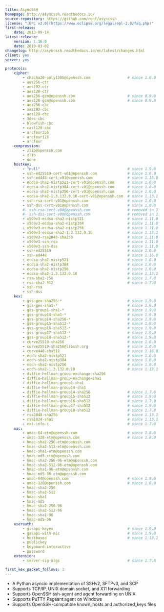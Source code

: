 ```yaml
---
title: AsyncSSH
homepage: http://asyncssh.readthedocs.io/
source-repository: https://github.com/ronf/asyncssh
license: "[EPL v2.0](https://www.eclipse.org/legal/epl-2.0/faq.php)"
first-release:
    date: 2013-09-14
latest-release:
    version: 1.16.0
    date: 2019-03-02
changelog: http://asyncssh.readthedocs.io/en/latest/changes.html
client: yes
server: yes

protocols:
    cipher:
        - chacha20-poly1305@openssh.com                 # since 1.0.0
        - aes256-ctr
        - aes192-ctr
        - aes128-ctr
        - aes256-gcm@openssh.com                        # since 0.9.0
        - aes128-gcm@openssh.com                        # since 0.9.0
        - aes256-cbc
        - aes192-cbc
        - aes128-cbc
        - 3des-cbc
        - blowfish-cbc
        - cast128-cbc
        - arcfour256
        - arcfour128
        - arcfour
    compression:
        - zlib@openssh.com
        - zlib
        - none
    hostkey:
        - "null"                                        # since 1.9.0
        - ssh-ed25519-cert-v01@openssh.com              # since 1.0.0
        - ssh-ed448-cert-v01@openssh.com                # since 1.16.0
        - ecdsa-sha2-nistp521-cert-v01@openssh.com      # since 1.0.0
        - ecdsa-sha2-nistp384-cert-v01@openssh.com      # since 1.0.0
        - ecdsa-sha2-nistp256-cert-v01@openssh.com      # since 1.0.0
        - ecdsa-sha2-1.3.132.0.10-cert-v01@openssh.com  # since 1.13.1
        - ssh-rsa-cert-v01@openssh.com                  # since 1.0.0
        - ssh-dss-cert-v01@openssh.com                  # since 1.0.0
        #- ssh-rsa-cert-v00@openssh.com                 # removed in 1.3.2
        #- ssh-dss-cert-v00@openssh.com                 # removed in 1.3.2
        - x509v3-ecdsa-sha2-nistp521                    # since 1.11.0
        - x509v3-ecdsa-sha2-nistp384                    # since 1.11.0
        - x509v3-ecdsa-sha2-nistp256                    # since 1.11.0
        - x509v3-ecdsa-sha2-1.3.132.0.10                # since 1.13.1
        - x509v3-rsa2048-sha256                         # since 1.11.0
        - x509v3-ssh-rsa                                # since 1.11.0
        - x509v3-ssh-dss                                # since 1.11.0
        - ssh-ed25519                                   # since 1.0.0
        - ssh-ed448                                     # since 1.16.0
        - ecdsa-sha2-nistp521                           # since 1.0.0
        - ecdsa-sha2-nistp384                           # since 1.0.0
        - ecdsa-sha2-nistp256                           # since 1.0.0
        - ecdsa-sha2-1.3.132.0.10                       # since 1.13.1
        - rsa-sha2-256                                  # since 1.7.0
        - rsa-sha2-512                                  # since 1.7.0
        - ssh-rsa
        - ssh-dss
    kex:
        - gss-gex-sha256-*                              # since 1.9.0
        - gss-gex-sha1-*                                # since 1.9.0
        - gss-group1-sha1-*                             # since 1.9.0
        - gss-group14-sha1-*                            # since 1.9.0
        - gss-group14-sha256-*                          # since 1.9.0
        - gss-group15-sha512-*                          # since 1.9.0
        - gss-group16-sha512-*                          # since 1.9.0
        - gss-group17-sha512-*                          # since 1.9.0
        - gss-group18-sha512-*                          # since 1.9.0
        - curve25519-sha256                             # since 1.8.0
        - curve25519-sha256@libssh.org                  # since 1.0.0
        - curve448-sha512                               # since 1.16.0
        - ecdh-sha2-nistp521                            # since 1.0.0
        - ecdh-sha2-nistp384                            # since 1.0.0
        - ecdh-sha2-nistp256                            # since 1.0.0
        - ecdh-sha2-1.3.132.0.10                        # since 1.13.1
        - diffie-hellman-group-exchange-sha256
        - diffie-hellman-group-exchange-sha1
        - diffie-hellman-group1-sha1
        - diffie-hellman-group14-sha1
        - diffie-hellman-group14-sha256                 # since 1.7.0
        - diffie-hellman-group15-sha512                 # since 1.9.0
        - diffie-hellman-group16-sha512                 # since 1.7.0
        - diffie-hellman-group17-sha512                 # since 1.9.0
        - diffie-hellman-group18-sha512                 # since 1.7.0
        - rsa2048-sha256                                # since 1.13.1
        - rsa1024-sha1                                  # since 1.13.1
        - ext-info-c                                    # since 1.7.0
    mac:
        - umac-64-etm@openssh.com                       # since 1.8.0
        - umac-128-etm@openssh.com                      # since 1.8.0
        - hmac-sha2-256-etm@openssh.com
        - hmac-sha2-512-etm@openssh.com
        - hmac-sha1-etm@openssh.com
        - hmac-md5-etm@openssh.com
        - hmac-sha2-256-96-etm@openssh.com
        - hmac-sha2-512-96-etm@openssh.com
        - hmac-sha1-96-etm@openssh.com
        - hmac-md5-96-etm@openssh.com
        - umac-64@openssh.com                           # since 1.8.0
        - umac-128@openssh.com                          # since 1.8.0
        - hmac-sha2-256
        - hmac-sha2-512
        - hmac-sha1
        - hmac-md5
        - hmac-sha2-256-96
        - hmac-sha2-512-96
        - hmac-sha1-96
        - hmac-md5-96
    userauth:
        - gssapi-keyex                                  # since 1.9.0
        - gssapi-with-mic                               # since 1.9.0
        - hostbased                                     # since 1.13.1
        - publickey
        - keyboard-interactive
        - password
    extension:
        - server-sig-algs                               # since 1.7.0

first_kex_packet_follows: 1
---
```

* A Python asyncio implementation of SSHv2, SFTPv3, and SCP
* Supports TCP/IP, UNIX domain socket, and X11 forwarding
* Supports OpenSSH ssh-agent and agent forwarding on UNIX
* Supports PuTTY Pageant agent on Windows
* Supports OpenSSH-compatible known_hosts and authorized_keys files

